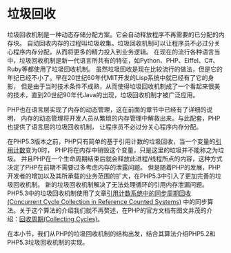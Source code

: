 # 垃圾回收

垃圾回收机制是一种动态存储分配方案。它会自动释放程序不再需要的已分配的内存块。
自动回收内存的过程叫垃圾收集。垃圾回收机制可以让程序员不必过分关心程序内存分配，从而将更多的精力投入到业务逻辑。
在现在的流行各种语言当中，垃圾回收机制是新一代语言所共有的特征，如Python、PHP、Eiffel、C#、Ruby等都使用了垃圾回收机制。
虽然垃圾回收是现在比较流行的做法，但是它的年纪已经不小了。早在20世纪60年代MIT开发的Lisp系统中就已经有了它的身影，
但是由于当时技术条件不成熟，从而使得垃圾回收机制成了一个看起来很美的技术，直到20世纪90年代Java的出现，垃圾回收机制才被广泛应用。

PHP也在语言层实现了内存的动态管理，这在前面的章节中已经有了详细的说明，
内存的动态管理将开发人员从繁琐的内存管理中解救出来。与此配套，PHP也提供了语言层的垃圾回收机制，
让程序员不必过分关心程序内存分配。

在PHP5.3版本之前，PHP只有简单的基于引用计数的垃圾回收，当一个变量的[引用计数](http://docs.php.net/manual/zh/features.gc.refcounting-basics.php)变为0时，
PHP将在内存中销毁这个变量，只是这里的垃圾并不能称之为垃圾。
并且PHP在一个生命周期结束后就会释放此进程/线程所点的内容，这种方式决定了PHP在前期不需要过多考虑内存的泄露问题。
但是随着PHP的发展，PHP开发者的增加以及其所承载的业务范围的扩大，在PHP5.3中引入了更加完善的垃圾回收机制。
新的垃圾回收机制解决了无法处理循环的引用内存泄漏问题。PHP5.3中的垃圾回收机制使用了文章[引用计数系统中的同步周期回收(Concurrent Cycle Collection in Reference Counted Systems)](http://www.research.ibm.com/people/d/dfb/papers/Bacon01Concurrent.pdf)
中的同步算法。关于这个算法的介绍我们就不再赘述，在PHP的官方文档有图文并茂的介绍：[回收周期(Collecting Cycles)](http://docs.php.net/manual/zh/features.gc.collecting-cycles.php)。

在本小节，我们从PHP的垃圾回收机制的结构出发，结合其算法介绍PHP5.2和PHP5.3垃圾回收机制的实现。
